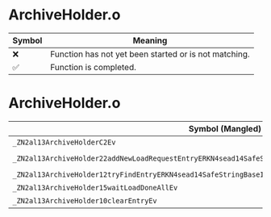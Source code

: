 # ArchiveHolder.o
| Symbol | Meaning 
| ------------- | ------------- 
| :x: | Function has not yet been started or is not matching. 
| :white_check_mark: | Function is completed. 


# ArchiveHolder.o
| Symbol (Mangled) | Symbol (Demangled) | Decompiled? |
| ------------- |  ------------- | ------------- |
| `_ZN2al13ArchiveHolderC2Ev` | `al::ArchiveHolder::ArchiveHolder(void)` | :x: |
| `_ZN2al13ArchiveHolder22addNewLoadRequestEntryERKN4sead14SafeStringBaseIcEEPNS1_4HeapEPNS1_10FileDeviceE` | `al::ArchiveHolder::addNewLoadRequestEntry(sead::SafeStringBase<char> const&,sead::Heap *,sead::FileDevice *)` | :x: |
| `_ZN2al13ArchiveHolder12tryFindEntryERKN4sead14SafeStringBaseIcEE` | `al::ArchiveHolder::tryFindEntry(sead::SafeStringBase<char> const&)` | :x: |
| `_ZN2al13ArchiveHolder15waitLoadDoneAllEv` | `al::ArchiveHolder::waitLoadDoneAll(void)` | :x: |
| `_ZN2al13ArchiveHolder10clearEntryEv` | `al::ArchiveHolder::clearEntry(void)` | :x: |
